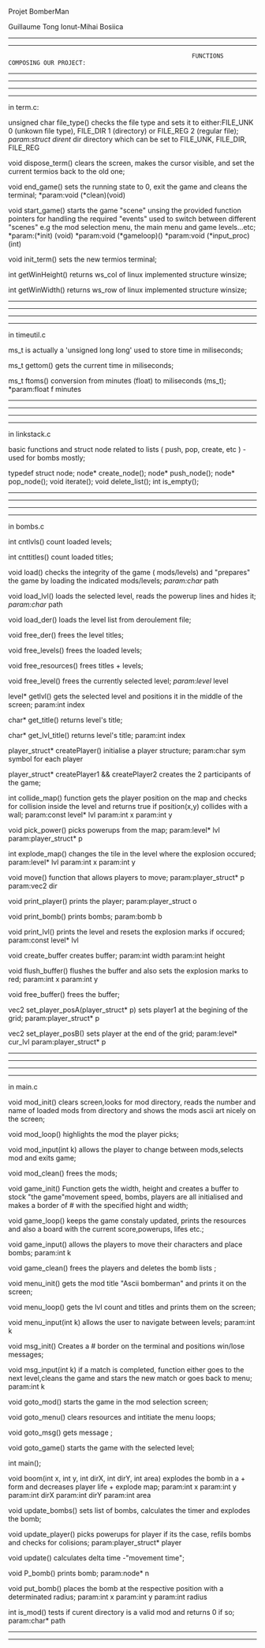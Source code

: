 Projet BomberMan

Guillaume Tong
Ionut-Mihai Bosiica 


*************************************************************************************************************************************************************
*************************************************************************************************************************************************************
                                                        FUNCTIONS COMPOSING OUR PROJECT:
*************************************************************************************************************************************************************
*************************************************************************************************************************************************************



*************************************************************************************************************************************************************
*************************************************************************************************************************************************************

in term.c:



unsigned char file_type()
    checks the file type and sets it to either:FILE_UNK 0 (unkown file type), FILE_DIR 1 (directory) or FILE_REG 2 (regular file);
    *param:struct dirent*               dir         directory which can be set to FILE_UNK, FILE_DIR, FILE_REG  


    
void dispose_term()
    clears the screen, makes the cursor visible, and set the current termios back to the old one;
    
    
void end_game()
    sets the running state to 0, exit the game and cleans the terminal;
    *param:void         (*clean)(void)
    
    
void start_game()
    starts the game "scene" unsing the provided function pointers for handling the required "events"
        used to switch between different "scenes" e.g the mod selection menu, the main menu and game levels...etc;
    *param:(*init)      (void)
    *param:void         (*gameloop)()
    *param:void         (*input_proc)(int)
    

void init_term()
    sets the new termios terminal;
    
    
int getWinHeight()
    returns ws_col of linux implemented structure winsize;
    
    
int getWinWidth()
    returns ws_row of linux implemented structure winsize;
    
    
    
*************************************************************************************************************************************************************
*************************************************************************************************************************************************************



*************************************************************************************************************************************************************
*************************************************************************************************************************************************************



in timeutil.c


ms_t
    is actually a 'unsigned long long' used to store time in miliseconds;

    
ms_t gettom()
    gets the current time in miliseconds;

    
ms_t ftoms() 
    conversion from minutes (float) to miliseconds (ms_t);
    *param:float                f           minutes


    
*************************************************************************************************************************************************************
*************************************************************************************************************************************************************
    
    
    
*************************************************************************************************************************************************************
*************************************************************************************************************************************************************



in linkstack.c

basic functions and struct node related to lists ( push, pop, create, etc ) - used for bombs mostly;

typedef struct node;
node* create_node();
node* push_node();
node* pop_node();
void iterate();
void delete_list();
int is_empty();


*************************************************************************************************************************************************************
*************************************************************************************************************************************************************




*************************************************************************************************************************************************************
*************************************************************************************************************************************************************
    
    
    
in bombs.c

int cntlvls()
    count loaded levels;
    


int cnttitles()
    count loaded titles;
    
    
void load()
    checks the integrity of the game ( mods/levels) and "prepares" the game by loading      the indicated mods/levels;
    *param:char*        path
    
    
void load_lvl()
    loads the selected level, reads the powerup lines and hides it;
    *param:char*        path
    
    
void load_der()
    loads the level list from deroulement file;
    
    
void free_der()
    frees the level titles;


void free_levels()
    frees the loaded levels;

    
void free_resources()
    frees titles + levels;
    

void free_level()
    frees the currently selected level;
    *param:level*       level
    
    
level* getlvl()
    gets the selected level and positions it in the middle of the screen; 
    param:int       index
    
    
char* get_title()
    returns level's title;
    
    
char* get_lvl_title()
    returns level's title;
    param:int       index
    
    
player_struct* createPlayer()
    initialise a player structure;
    param:char      sym             symbol for each player
    
    
player_struct* createPlayer1 && createPlayer2
    creates the 2 participants of the game;
    
    
int collide_map()
    function gets the player position on the map and checks for collision inside the level and  returns true if position(x,y) collides with a wall;
    param:const level*      lvl
    param:int               x
    param:int               y
    

void pick_power()
    picks powerups from the map;
    param:level*            lvl
    param:player_struct*    p
    
    
int explode_map()
    changes the tile in the level where the explosion occured;
    param:level*            lvl
    param:int               x
    param:int               y
    
    
void move()
    function that allows players to move;
    param:player_struct*    p
    param:vec2              dir
    
    
void print_player()
    prints the player;
    param:player_struct     o
    

void print_bomb()
    prints bombs;
    param:bomb              b
    
    
void print_lvl()
    prints the level and resets the explosion marks if occured;
    param:const level*      lvl
    
    
void create_buffer
    creates buffer;
    param:int               width
    param:int               height
    
    
void flush_buffer()
    flushes the buffer and also sets the explosion marks to red;
    param:int               x
    param:int               y
    
    
void free_buffer()
    frees the buffer;
    
vec2 set_player_posA(player_struct* p)
    sets player1 at the begining of the grid;
    param:player_struct*    p
    
    
vec2 set_player_posB()
    sets player at the end of the grid;
    param:level*            cur_lvl
    param:player_struct*    p
    

*************************************************************************************************************************************************************
*************************************************************************************************************************************************************




*************************************************************************************************************************************************************
*************************************************************************************************************************************************************
    
    
    
in main.c


void mod_init()
    clears screen,looks for mod directory, reads the number and name of loaded mods from directory and shows the mods ascii art nicely on the screen;


void mod_loop()
    highlights the mod the player picks;


void mod_input(int k)
    allows the player to change between mods,selects mod and exits game;


void mod_clean()
    frees the mods;



void game_init()
    Function gets the width, height and creates a buffer to stock "the game"movement 
speed, bombs, players are all initialised and makes a border of # with the specified hight and width;

    
    
void game_loop()
    keeps the game constaly updated, prints the resources and also a board with the current score,powerups, lifes etc.;



void game_input()
    allows the players to move their characters and place bombs;
    param:int       k
    
    
void game_clean()
    frees the players and deletes the bomb lists ;


void menu_init()
    gets the mod title "Ascii bomberman" and prints it on the screen;


void menu_loop()
    gets the lvl count and titles and prints them on the screen;



void menu_input(int k)
    allows the user to navigate between levels;
    param:int           k


void msg_init()
        Creates a # border on the terminal and positions win/lose messages;



void msg_input(int k)
    if a match is completed, function either goes to the next level,cleans the game and stars the new match or goes back to menu;
    param:int           k
    
    
void goto_mod()
    starts the game in the mod selection screen;



void goto_menu()
    clears resources and intitiate the menu loops;


void goto_msg()
    gets message ;


void goto_game()
    starts the game with the selected level;

    
    
int main();

void boom(int x, int y, int dirX, int dirY, int area)
    explodes the bomb in a + form and decreases player life + explode map;
    param:int           x
    param:int           y
    param:int           dirX
    param:int           dirY
    param:int           area


void update_bombs()
    sets list of bombs, calculates the timer and explodes the bomb;



void update_player()
    picks powerups for player if its the case, refils bombs and checks for colisions;
    param:player_struct*        player


void update()
    calculates delta time -"movement time";


void P_bomb()
    prints bomb;
    param:node*         n


void put_bomb()
    places the bomb at the respective position with a determinated radius;
    param:int           x
    param:int           y
    param:int           radius

    
int is_mod()
    tests if curent directory is a valid mod and returns 0 if so;
    param:char*         path


*************************************************************************************************************************************************************
*************************************************************************************************************************************************************


    
    
    
    




    
